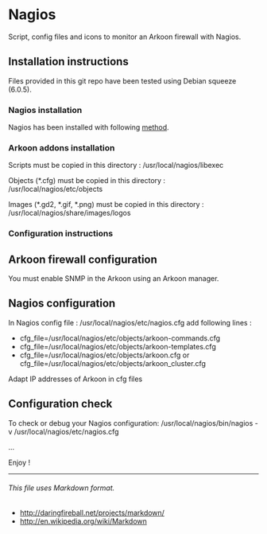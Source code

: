 # Nagios #

Script, config files and icons to monitor an Arkoon firewall with Nagios.

## Installation instructions ##
Files provided in this git repo have been tested using Debian squeeze (6.0.5).

### Nagios installation ###
Nagios has been installed with following [method](http://wiki.monitoring-fr.org/nagios/debian-install).

### Arkoon addons installation ###
Scripts must be copied in this directory :
/usr/local/nagios/libexec

Objects (*.cfg) must be copied in this directory :
/usr/local/nagios/etc/objects

Images (*.gd2, *.gif, *.png) must be copied in this directory :
/usr/local/nagios/share/images/logos

### Configuration instructions ###
## Arkoon firewall configuration ##
You must enable SNMP in the Arkoon using an Arkoon manager.

## Nagios configuration ##
In Nagios config file : /usr/local/nagios/etc/nagios.cfg add following lines :
* cfg_file=/usr/local/nagios/etc/objects/arkoon-commands.cfg
* cfg_file=/usr/local/nagios/etc/objects/arkoon-templates.cfg
* cfg_file=/usr/local/nagios/etc/objects/arkoon.cfg
or
cfg_file=/usr/local/nagios/etc/objects/arkoon_cluster.cfg

Adapt IP addresses of Arkoon in cfg files

## Configuration check ##
To check or debug your Nagios configuration:
/usr/local/nagios/bin/nagios -v /usr/local/nagios/etc/nagios.cfg

...

Enjoy !

- - -
###### This file uses Markdown format. ######
* http://daringfireball.net/projects/markdown/
* http://en.wikipedia.org/wiki/Markdown

